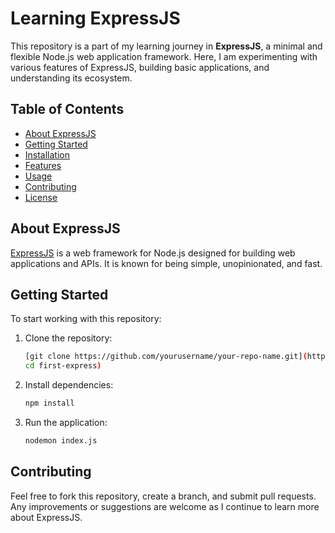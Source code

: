 # Learning ExpressJS

This repository is a part of my learning journey in **ExpressJS**, a minimal and flexible Node.js web application framework. Here, I am experimenting with various features of ExpressJS, building basic applications, and understanding its ecosystem.

## Table of Contents

- [About ExpressJS](#about-expressjs)
- [Getting Started](#getting-started)
- [Installation](#installation)
- [Features](#features)
- [Usage](#usage)
- [Contributing](#contributing)
- [License](#license)

## About ExpressJS

[ExpressJS](https://expressjs.com/) is a web framework for Node.js designed for building web applications and APIs. It is known for being simple, unopinionated, and fast.

## Getting Started

To start working with this repository:

1. Clone the repository:
   ```bash
   [git clone https://github.com/yourusername/your-repo-name.git](https://github.com/ilham-s-saksena/first-express)
   cd first-express)
   ```

2. Install dependencies:
   ```bash
   npm install
   ```
   
3. Run the application:
   ```bash
   nodemon index.js
   ```

## Contributing

Feel free to fork this repository, create a branch, and submit pull requests. Any improvements or suggestions are welcome as I continue to learn more about ExpressJS.
